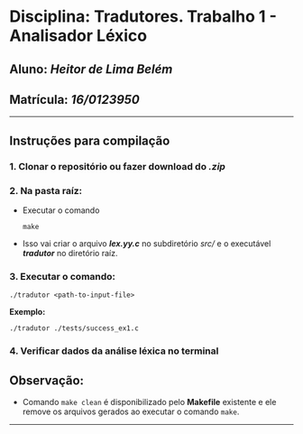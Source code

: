 # Disciplina: Tradutores. Trabalho 1 - Analisador Léxico
## Aluno: _Heitor de Lima Belém_
## Matrícula: _16/0123950_
---

## Instruções para compilação
  ### 1. Clonar o repositório ou fazer download do _.zip_
  ### 2. Na pasta raíz:  
  - Executar o comando 
      ```
      make
      ```
  - Isso vai criar o arquivo **_lex.yy.c_** no subdiretório _src/_ e o executável **_tradutor_** no diretório raíz.

  ### 3. Executar o comando:
  ```
  ./tradutor <path-to-input-file>
  ```
  **Exemplo:**
  ```
  ./tradutor ./tests/success_ex1.c
  ```
  ### 4. Verificar dados da análise léxica no terminal

  ## Observação:
  - Comando `make clean` é disponibilizado pelo **Makefile** existente e ele remove os arquivos gerados ao executar o comando `make`.

---
    
    
